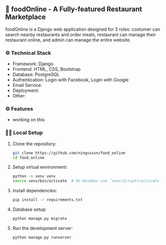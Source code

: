 ## 🥘 foodOnline - A Fully-featured Restaurant Marketplace

foodOnline is a Django web application designed for 3 roles: costumer can search nearby restaurants and order meals, restaurant can manage their restaurant online, and admin can manage the entire website.

### ⚙️ Technical Stack

- Framework: Django
- Frontend: HTML, CSS, Bootstrap
- Database: PostgreSQL
- Authentication: Login with Facebook, Login with Google
- Email Service: 
- Deployment: 
- Other: 

### ⚙️ Features

- working on this

### 👩‍💻 Local Setup

1. Clone the repository:
   ```bash
   git clone https://github.com/ningsssun/food_online
   cd food_online
2. Setup virtual environment:
   ```bash
   python -m venv venv
   source venv/bin/activate  # On Windows use `venv\Scripts\activate`
3. Install dependencies:
   ```bash
   pip install -r requirements.txt
4. Database setup:
   ```bash
   python manage.py migrate
5. Run the development server:
   ```bash
   python manage.py runserver
